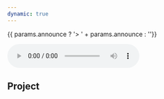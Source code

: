 ```yaml
---
dynamic: true
---
```


<script setup>
import ProjectCard from '../projects/ProjectCard.vue'
import { useData } from 'vitepress'
const { params, frontmatter } = useData()
</script>

<youtube-embed v-if="frontmatter.youtube_video" :video="frontmatter.youtube_video"></youtube-embed>

{{ params.announce ? '> ' + params.announce : ''}}

 <audio controls v-if="frontmatter.audio">
  <source :src="`https://db.chromatone.center/assets/${frontmatter.audio}`" type="audio/mpeg">
Your browser does not support the audio element.
</audio>

<!-- @content -->

## Project

<ProjectCard class="m-4 max-w-55ch" v-bind="frontmatter?.project" />

<!-- <pre class="text-xs">{{ frontmatter }}</pre> -->

<youtube-embed v-if="frontmatter.live_stream" :video="frontmatter.live_stream"></youtube-embed>
